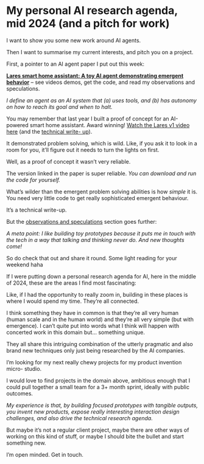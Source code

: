 # My personal AI research agenda, mid 2024 (and a pitch for work)

I want to show you some new work around AI agents.

Then I want to summarise my current interests, and pitch you on a project.

First, a pointer to an AI agent paper I put out this week:

**[Lares smart home assistant: A toy AI agent demonstrating emergent
behavior](/more/2024/lares/)** – see videos demos, get the code, and read my
observations and speculations.

_I define an agent as an AI system that (a) uses tools, and (b) has autonomy
on how to reach its goal and when to halt._

You may remember that last year I built a proof of concept for an AI-powered
smart home assistant. Award winning! [Watch the Lares v1 video
here](https://www.actsnotfacts.com/made/lares) (and the [technical write-
up](/home/2023/04/26/lares)).

It demonstrated problem solving, which is wild. Like, if you ask it to look in
a room for you, it’ll figure out it needs to turn the lights on first.

Well, as a proof of concept it wasn’t very reliable.

The version linked in the paper is super reliable. _You can download and run
the code for yourself._

What’s wilder than the emergent problem solving abilities is how _simple_ it
is. You need very little code to get really sophisticated emergent behaviour.

It’s a technical write-up.

But the [observations and speculations](/more/2024/lares/#speculations)
section goes further:

_A meta point: I like building toy prototypes because it puts me in touch with
the tech in a way that talking and thinking never do. And new thoughts come!_

So do check that out and share it round. Some light reading for your weekend
haha

If I were putting down a personal research agenda for AI, here in the middle
of 2024, these are the areas I find most fascinating:

Like, if I had the opportunity to really zoom in, building in these places is
where I would spend my time. They’re all connected.

I think something they have in common is that they’re all very human (human
scale and in the human world) and they’re all very simple (but with
emergence). I can’t quite put into words what I think will happen with
concerted work in this domain but… something unique.

They all share this intriguing combination of the utterly pragmatic and also
brand new techniques only just being researched by the AI companies.

I’m looking for my next really chewy projects for my product invention micro-
studio.

I would love to find projects in the domain above, ambitious enough that I
could pull together a small team for a 3+ month sprint, ideally with public
outcomes.

_My experience is that, by building focused prototypes with tangible outputs,
you invent new products, expose really interesting interaction design
challenges, and also drive the technical research agenda._

But maybe it’s not a regular client project, maybe there are other ways of
working on this kind of stuff, or maybe I should bite the bullet and start
something new.

I’m open minded. Get in touch.

